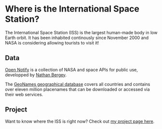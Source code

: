 # Where is the International Space Station?

The International Space Station (ISS) is the largest human-made body in low Earth orbit. It has been inhabited continously since November 2000 and NASA is considering allowing tourists to visit it!

## Data

[Open Notify](http://open-notify.org/Open-Notify-API/) is a collection of NASA and space APIs for public use, developped by [Nathan Bergey](https://github.com/natronics).

The [GeoNames geographical database](http://www.geonames.org) covers all countries and contains over eleven million placenames that can be downloaded or accessed via their web services.

## Project

Want to know where the ISS is right now? Check out [my project page here](https://fannykassapian.github.io/iss.html).
